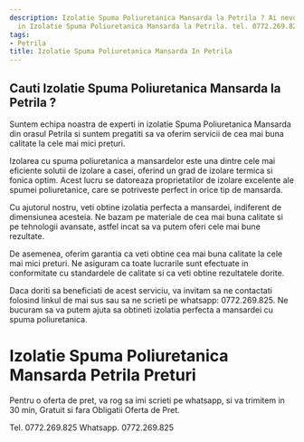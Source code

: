 ```yaml
---
description: Izolatie Spuma Poliuretanica Mansarda la Petrila ? Ai nevoie de un profesionist
  in Izolatie Spuma Poliuretanica Mansarda la Petrila. tel. 0772.269.825
tags:
- Petrila
title: Izolatie Spuma Poliuretanica Mansarda In Petrila
---
```



## Cauti Izolatie Spuma Poliuretanica Mansarda la Petrila ?

Suntem echipa noastra de experti in izolatie Spuma Poliuretanica Mansarda din orasul Petrila si suntem pregatiti sa va oferim servicii de cea mai buna calitate la cele mai mici preturi. 

Izolarea cu spuma poliuretanica a mansardelor este una dintre cele mai eficiente solutii de izolare a casei, oferind un grad de izolare termica si fonica optim. Acest lucru se datoreaza proprietatilor de izolare excelente ale spumei poliuretanice, care se potriveste perfect in orice tip de mansarda.

Cu ajutorul nostru, veti obtine izolatia perfecta a mansardei, indiferent de dimensiunea acesteia. Ne bazam pe materiale de cea mai buna calitate si pe tehnologii avansate, astfel incat sa va putem oferi cele mai bune rezultate.

De asemenea, oferim garantia ca veti obtine cea mai buna calitate la cele mai mici preturi. Ne asiguram ca toate lucrarile sunt efectuate in conformitate cu standardele de calitate si ca veti obtine rezultatele dorite.

Daca doriti sa beneficiati de acest serviciu, va invitam sa ne contactati folosind linkul de mai sus sau sa ne scrieti pe whatsapp: 0772.269.825. Ne bucuram sa va putem ajuta sa obtineti izolatia perfecta a mansardei cu spuma poliuretanica.

# Izolatie Spuma Poliuretanica Mansarda Petrila Preturi
Pentru o oferta de pret, va rog sa imi scrieti pe whatsapp, si va trimitem in 30 min, Gratuit si fara Obligatii Oferta de Pret.

Tel. 0772.269.825
Whatsapp. 0772.269.825
